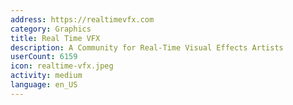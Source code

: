 ```yaml
---
address: https://realtimevfx.com
category: Graphics
title: Real Time VFX
description: A Community for Real-Time Visual Effects Artists
userCount: 6159
icon: realtime-vfx.jpeg
activity: medium
language: en_US
---
```

